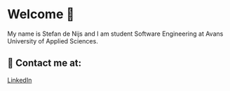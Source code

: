 # Welcome :wave:
My name is Stefan de Nijs and I am student Software Engineering at Avans University of Applied Sciences.

## :speech_balloon: Contact me at:

<a href="https://www.linkedin.com/in/stefan-de-nijs-512931243/">LinkedIn</a>
